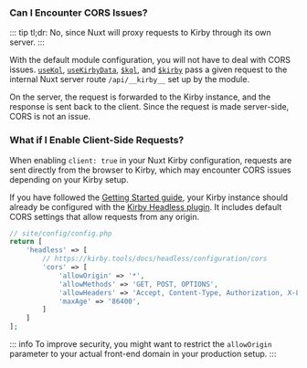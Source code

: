 ### Can I Encounter CORS Issues?

::: tip tl;dr:
No, since Nuxt will proxy requests to Kirby through its own server.
:::

With the default module configuration, you will not have to deal with CORS issues. [`useKql`](/api/use-kql), [`useKirbyData`](/api/use-kirby-data), [`$kql`](/api/kql), and [`$kirby`](/api/kirby) pass a given request to the internal Nuxt server route `/api/__kirby__` set up by the module.

On the server, the request is forwarded to the Kirby instance, and the response is sent back to the client. Since the request is made server-side, CORS is not an issue.

### What if I Enable Client-Side Requests?

When enabling `client: true` in your Nuxt Kirby configuration, requests are sent directly from the browser to Kirby, which may encounter CORS issues depending on your Kirby setup.

If you have followed the [Getting Started guide](/essentials/getting-started#step-3-set-up-your-kirby-backend), your Kirby instance should already be configured with the [Kirby Headless plugin](https://kirby.tools/docs/headless/getting-started/). It includes default CORS settings that allow requests from any origin.

```php
// site/config/config.php
return [
    'headless' => [
        // https://kirby.tools/docs/headless/configuration/cors
        'cors' => [
            'allowOrigin' => '*',
            'allowMethods' => 'GET, POST, OPTIONS',
            'allowHeaders' => 'Accept, Content-Type, Authorization, X-Language',
            'maxAge' => '86400',
        ]
    ]
];
```

::: info
To improve security, you might want to restrict the `allowOrigin` parameter to your actual front-end domain in your production setup.
:::

